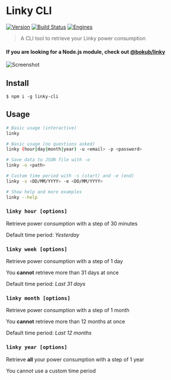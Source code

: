 # Linky CLI

[![Version][version-src]][version-href]
[![Build Status][build-src]][build-href]
[![Engines][engine-src]][engine-href]

> A CLI tool to retrieve your Linky power consumption

#### If you are looking for a Node.js module, check out  [@bokub/linky](https://github.com/bokub/linky)

![Screenshot](https://i.imgur.com/vhqqPYz.png)


## Install

```
$ npm i -g linky-cli
```


## Usage

```sh
# Basic usage (interactive)
linky

# Basic usage (no questions asked)
linky (hour|day|month|year) -u <email> -p <password>

# Save data to JSON file with -o
linky -o <path>

# Custom time period with -s (start) and -e (end)
linky -s <DD/MM/YYYY> -e <DD/MM/YYYY>

# Show help and more examples
linky --help
```

### `linky hour [options]`

Retrieve power consumption with a step of 30 minutes

Default time period: *Yesterday*

### `linky week [options]`

Retrieve power consumption with a step of 1 day

You **cannot** retrieve more than 31 days at once

Default time period: *Last 31 days*

### `linky month [options]`

Retrieve power consumption with a step of 1 month

You **cannot** retrieve more than 12 months at once

Default time period: *Last 12 months*

### `linky year [options]`

Retrieve **all** your power consumption with a step of 1 year

You cannot use a custom time period

[build-src]: https://flat.badgen.net/travis/bokub/linky-cli
[build-href]: https://travis-ci.org/bokub/linky-cli
[version-src]: https://flat.badgen.net/npm/v/linky-cli
[version-href]: https://www.npmjs.com/package/linky-cli
[engine-src]: https://flat.badgen.net/npm/node/linky-cli?color=cyan
[engine-href]: https://www.npmjs.com/package/linky-cli
